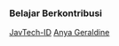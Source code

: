 ### Belajar Berkontribusi
[JavTech-ID](https://github.com/javtech-id)
[Anya Geraldine](https://github.com/anya-geraldine)
